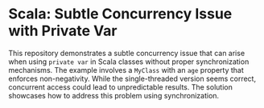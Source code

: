 # Scala: Subtle Concurrency Issue with Private Var

This repository demonstrates a subtle concurrency issue that can arise when using `private var` in Scala classes without proper synchronization mechanisms.  The example involves a `MyClass` with an `age` property that enforces non-negativity. While the single-threaded version seems correct, concurrent access could lead to unpredictable results. The solution showcases how to address this problem using synchronization.